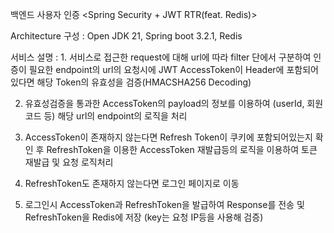 백엔드 사용자 인증 <Spring Security + JWT RTR(feat. Redis)>

Architecture 구성 : Open JDK 21, Spring boot 3.2.1, Redis

서비스 설명 : 1. 서비스로 접근한 request에 대해 url에 따라 filter 단에서 구분하여 인증이 필요한 endpoint의 url의 요청시에 JWT AccessToken이 Header에 포함되어있다면 해당 Token의 유효성을 검증(HMACSHA256 Decoding)

2. 유효성검증을 통과한 AccessToken의 payload의 정보를 이용하여 (userId, 회원코드 등) 해당 url의 endpoint의 로직을 처리

3. AccessToken이 존재하지 않는다면 Refresh Token이 쿠키에 포함되어있는지 확인 후 RefreshToken을 이용한 AccessToken 재발급등의 로직을 이용하여 토큰 재발급 및 요청 로직처리

4. RefreshToken도 존재하지 않는다면 로그인 페이지로 이동

5. 로그인시 AccessToken과 RefreshToken을 발급하여 Response를 전송 및 RefreshToken을 Redis에 저장 (key는 요청 IP등을 사용해 검증)
